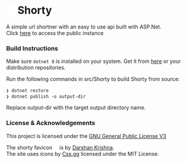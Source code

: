 # <img src="https://raw.githubusercontent.com/JoseBritto/Shorty/master/src/Shorty/wwwroot/favicon.svg" width=24/> Shorty

A simple url shortner with an easy to use api built with ASP.Net.  
Click [here](https://shorty.britto.tech) to access the public instance

### Build Instructions

Make sure `dotnet 8` is installed on your system. Get it from [here](https://dotnet.microsoft.com/en-us/download/dotnet/8.0) or your distribution repositories.

Run the following commands in src/Shorty to build Shorty from source:
```
❯ dotnet restore
❯ dotnet publish -o output-dir
```
Replace output-dir with the target output directory name.

### License & Acknowledgements

This project is licensed under the [GNU General Public License V3](./LICENSE)

The shorty favicon <img src="https://raw.githubusercontent.com/JoseBritto/Shorty/master/src/Shorty/wwwroot/favicon.svg" width=12/> is by [Darshan Krishna](https://www.linkedin.com/in/darshan-krishna-manoj-50600625a/).  
The site uses icons by [Css.gg](https://github.com/astrit/css.gg?ref=svgrepo.com) licensed under the MIT License.
